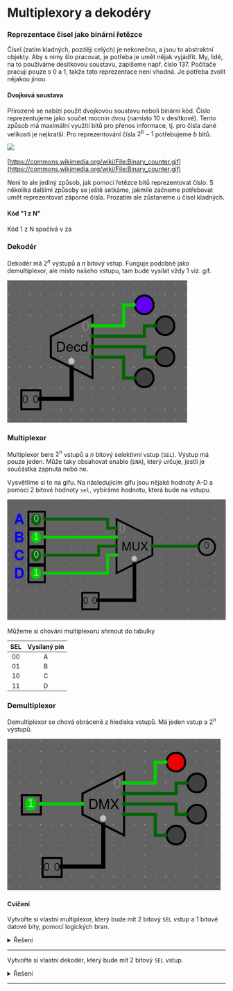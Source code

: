 # Multiplexory a dekodéry

### Reprezentace čísel jako binární řetězce

Čísel (zatím kladných, později celých) je nekonečno, a jsou to abstraktní objekty. Aby s nimy šlo pracovat, je potřeba je umět nějak
vyjádřit. My, lidé, na to používáme desitkovou soustavu, zapíšeme např. číslo 137. Počítače pracují pouze s 0 a 1, takže tato reprezentace není vhodná. Je potřeba zvolit nějakou jinou. 

#### Dvojková soustava

Přirozeně se nabízí použít dvojkovou soustavu neboli binární kód. Číslo reprezentujeme jako součet mocnin dvou (namísto 10 v desítkové). Tento
způsob má maximální využití bitů pro přenos informace, tj. pro čísla dané velikosti je nejkratší. Pro reprezentování čísla $2^b-1$ potřebujeme $b$ bitů.

<img src="https://upload.wikimedia.org/wikipedia/commons/7/75/Binary_counter.gif">

[https://commons.wikimedia.org/wiki/File:Binary_counter.gif](https://commons.wikimedia.org/wiki/File:Binary_counter.gif)


Není to ale jediný způsob, jak pomocí řetězce bitů reprezentovat číslo. S několika dalšími způsoby se ještě setkáme, jakmile začneme
potřebovat umět reprezentovat záporné čísla. Prozatím ale zůstaneme
u čísel kladných.

#### Kód "1 z N"

Kód 1 z N spočívá v za

### Dekodér

Dekodér má $2^n$ výstupů a $n$ bitový vstup. Funguje podobně jako demultiplexor, ale místo našeho vstupu, tam bude vysílat vždy $1$ viz. gif.

<img src="../img/decd.gif">


### Multiplexor

Multiplexor bere $2^n$ vstupů a $n$ bitový selektivní vstup (`SEL`). Výstup má pouze jeden. Může taky obsahovat enable (`ENA`), který určuje, jestli je součástka zapnutá nebo ne.

Vysvětlíme si to na gifu. Na následujícím gifu jsou nějaké hodnoty A-D a pomocí 2 bitové hodnoty `sel`, vybíráme hodnotu, která bude na vstupu.

<img src="../img/mux.gif">

Můžeme si chování multiplexoru shrnout do tabulky

| SEL | Vysílaný pin |
|:---:|:------------:|
| 00 | A |
| 01 | B |
| 10 | C |
| 11 | D |

### Demultiplexor

Demultiplexor se chová obráceně z hlediska vstupů. Má jeden vstup a $2^n$ výstupů.

<img src="../img/dmx.gif">


#### Cvičení

Vytvořte si vlastní multiplexor, který bude mít 2 bitový `SEL` vstup a 1 bitové datové bity, pomocí logických bran.

<details>
  <summary>Řešení</summary>
<img src="../img/mux2b.png">
</details>

---

Vytvořte si vlastní dekodér, který bude mít 2 bitový `SEL` vstup.

<details>
  <summary>Řešení</summary>
<img src="../img/decd2b.png">
</details>

---